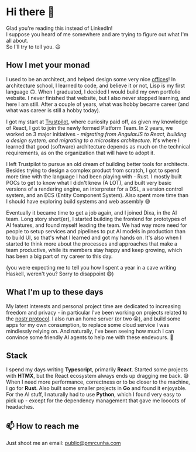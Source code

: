 # Hi there 👋  
Glad you're reading this instead of LinkedIn!  
I suppose you heard of me somewhere and are trying to figure out what I'm all about.  
So I'll try to tell you. 😃

## How I met your monad  
I used to be an architect, and helped design some very nice [offices](https://www.mer.se/portfolio/)! 
In architecture school, I learned to code, and believe it or not, Lisp is my first language 🙃. 
When I graduated, I decided I would build my own portfolio website. I never finished that website, but I 
also never stopped learning, and here I am still. After a couple of years, what was hobby became career
(and what was career is still a hobby today).  

I got my start at [Trustpilot](https://www.trustpilot.com/), where curiosity paid off, as given my knowledge of React, I got to join the newly formed 
Platform Team. In 2 years, we worked on 3 major initiatives - _migrating from AngularJS to React, building a design system,
and migrating to a microsites architecture_. It's where I learned that good (software) architecture depends as much on
the technical requirements, as on the organization that will have to adopt it.  

I left Trustpilot to pursue an old dream of building better tools for architects. 
Besides trying to design a complex product from scratch, I got to spend more time with the language I had been
playing with - Rust. I mostly built POCs to get to know what I didn't knew (A LOT), and built very basic versions
of a rendering engine, an interpreter for a DSL, a version control system, and an ECS (Entity Component System).
Also spent more time than I should have exploring build systems and web assembly 😅

Eventually it became time to get a job again, and I joined Dixa, in the AI team. Long story short(er),
I started building the frontend for prototypes of AI features, and found myself leading the team. We had way more 
need for people to setup services and pipelines to put AI models in production than to build UI, so that's what I
learned and got my hands on. It's also when I started to think more about the processes and approaches that 
make a team productive, while its members stay happy and keep growing, which has been a big part of my career to this day.

(you were expecting me to tell you how I spent a year in a cave writing Haskell, weren't you? Sorry to disappoint 😄)

## What I'm up to these days  
My latest interests and personal project time are dedicated to increasing freedom and privacy - in particular I've been
working on projects related to the [nostr protocol](https://nostr.com/). I also run an home server (or two 😛), and build some
apps for my own consumption, to replace some cloud service I was mindlessly relying on. And naturally, I've been seeing how
much I can convince some friendly AI agents to help me with these endevours. 🤖

## Stack
I spend my days writing **Typescript**, primarily **React**. Started some projects with **HTMX**, but the React ecosystem always ends up dragging me back. 😅 
When I need more performance, correctness or to be closer to the machine, I go for **Rust**. Also built some smaller projects in **Go** and found it enjoyable.
For the AI stuff, I naturally had to use **Python**, which I found very easy to pick up - except for the dependency management that gave me loooots of headaches.

## 📫 How to reach me
Just shoot me an email: public@pmrcunha.com

<!--
**pmrcunha/pmrcunha** is a ✨ _special_ ✨ repository because its `README.md` (this file) appears on your GitHub profile.

Here are some ideas to get you started:

- 🔭 I’m currently working on ...
- 🌱 I’m currently learning ...
- 👯 I’m looking to collaborate on ...
- 🤔 I’m looking for help with ...
- 💬 Ask me about ...
- 📫 How to reach me: ...
- 😄 Pronouns: ...
- ⚡ Fun fact: ...
-->
